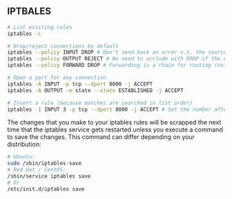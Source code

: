 ## IPTBALES

```bash
# List existing rules
iptables -L

# Drop/reject connections by default
iptables --policy INPUT DROP # Don't send back an error s.t. the source doesn't see the system exists
iptables --policy OUTPUT REJECT # No need to occlude with DROP if the user is already inside the system
iptables --policy FORWARD DROP # Forwarding is a chain for routing (not INPUT or OUTPUT)

# Open a port for any connection
iptables -A INPUT -p tcp --dport 8000 -j ACCEPT
iptables -A OUTPUT -m state --state ESTABLISHED -j ACCEPT

# Insert a rule (because matches are searched in list order)
iptables -I INPUT 3 -p tcp --dport 8000 -j ACCEPT # Set the number after the chain name
```

The changes that you make to your iptables rules will be scrapped the next time that the iptables service gets restarted unless you execute a command to save the changes.  This command can differ depending on your distribution:

```bash
# Ubuntu:
sudo /sbin/iptables-save
# Red Hat / CentOS:
/sbin/service iptables save
# Or
/etc/init.d/iptables save
```
